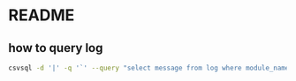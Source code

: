 # README

## how to query log

```sh
csvsql -d '|' -q '`' --query "select message from log where module_name = 'root';" log.csv | csvlook
```
